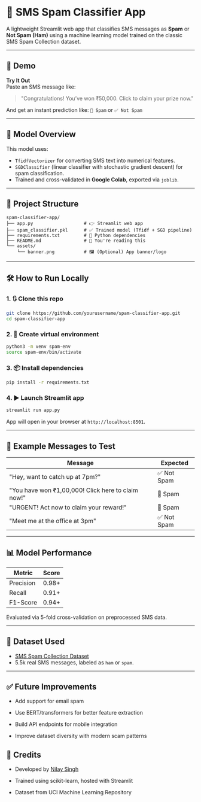 # 📱 SMS Spam Classifier App

A lightweight Streamlit web app that classifies SMS messages as **Spam** or **Not Spam (Ham)** using a machine learning model trained on the classic SMS Spam Collection dataset.

---

## 🚀 Demo

**Try It Out**  
Paste an SMS message like:

> "Congratulations! You’ve won ₹50,000. Click to claim your prize now."

And get an instant prediction like: `🚨 Spam` or `✅ Not Spam`

---

## 🧠 Model Overview

This model uses:
- `TfidfVectorizer` for converting SMS text into numerical features.
- `SGDClassifier` (linear classifier with stochastic gradient descent) for spam classification.
- Trained and cross-validated in **Google Colab**, exported via `joblib`.

---

## 📂 Project Structure

```
spam-classifier-app/
├── app.py                   # 👉 Streamlit web app
├── spam_classifier.pkl      # ✅ Trained model (Tfidf + SGD pipeline)
├── requirements.txt         # 🔧 Python dependencies
├── README.md                # 📘 You're reading this
└── assets/
    └── banner.png           # 🖼️ (Optional) App banner/logo
```

---

## 🛠️ How to Run Locally

### 1. 🔃 Clone this repo

```bash
git clone https://github.com/yourusername/spam-classifier-app.git
cd spam-classifier-app
```

### 2. 🐍 Create virtual environment

```bash
python3 -m venv spam-env
source spam-env/bin/activate
```

### 3. 📦 Install dependencies

```bash
pip install -r requirements.txt
```

### 4. ▶️ Launch Streamlit app

```bash
streamlit run app.py
```

App will open in your browser at `http://localhost:8501`.

---

## 🧪 Example Messages to Test

| Message | Expected |
|--------|----------|
| "Hey, want to catch up at 7pm?" | ✅ Not Spam |
| "You have won ₹1,00,000! Click here to claim now!" | 🚨 Spam |
| "URGENT! Act now to claim your reward!" | 🚨 Spam |
| "Meet me at the office at 3pm" | ✅ Not Spam |

---

## 📊 Model Performance

| Metric    | Score |
|-----------|-------|
| Precision | 0.98+ |
| Recall    | 0.91+ |
| F1-Score  | 0.94+ |

Evaluated via 5-fold cross-validation on preprocessed SMS data.

---

## 📁 Dataset Used

- [SMS Spam Collection Dataset](https://www.kaggle.com/datasets/uciml/sms-spam-collection-dataset)
- 5.5k real SMS messages, labeled as `ham` or `spam`.

---

## ✅ Future Improvements

- Add support for email spam

- Use BERT/transformers for better feature extraction

- Build API endpoints for mobile integration

- Improve dataset diversity with modern scam patterns

## 🙌 Credits
- Developed by [Nilay Singh](https://github.com/n1lays1ngh)

- Trained using scikit-learn, hosted with Streamlit

- Dataset from UCI Machine Learning Repository

